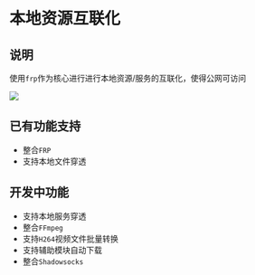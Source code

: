 # 本地资源互联化

## 说明

使用`frp`作为核心进行进行本地资源/服务的互联化，使得公网可访问

<img src="https://astercasc-web-admin-1256368017.cos.ap-shanghai.myqcloud.com/admin-web-article-img/github_yuno-app-video-tool_1.jpg">

## 已有功能支持

* 整合`FRP`
* 支持本地文件穿透

## 开发中功能

* 支持本地服务穿透
* 整合`FFmpeg`
* 支持`H264`视频文件批量转换
* 支持辅助模块自动下载
* 整合`Shadowsocks`

